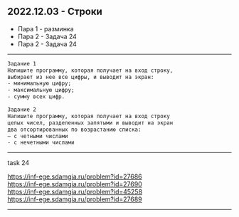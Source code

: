 ## 2022.12.03 - Строки  

- Пара 1 - разминка  
- Пара 2 - Задача 24  
- Пара 2 - Задача 24  

---  

```txt
Задание 1  
Напишите программу, которая получает на вход строку, 
выбирает из нее все цифры, и выводит на экран:
- минимальную цифру;
- максимальную цифру;
- сумму всех цифр.

Задание 2
Напишите программу, которая получает на вход строку 
целых чисел, разделенных запятыми и выводит на экран
два отсортированных по возрастанию списка:  
– с четными числами
- с нечетными числами
```

---  

task 24  

https://inf-ege.sdamgia.ru/problem?id=27686  
https://inf-ege.sdamgia.ru/problem?id=27690  
https://inf-ege.sdamgia.ru/problem?id=45258  
https://inf-ege.sdamgia.ru/problem?id=27689  

---  

